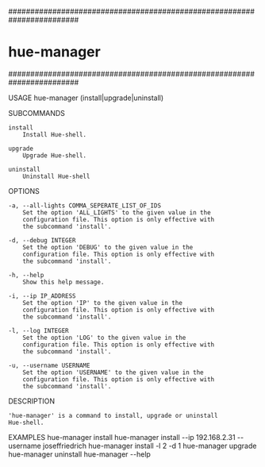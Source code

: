 ########################################################################
# hue-manager
########################################################################

USAGE
	hue-manager (install|upgrade|uninstall) <options>

SUBCOMMANDS

	install
		Install Hue-shell.

	upgrade
		Upgrade Hue-shell.

	uninstall
		Uninstall Hue-shell

OPTIONS

	-a, --all-lights COMMA_SEPERATE_LIST_OF_IDS
		Set the option 'ALL_LIGHTS' to the given value in the
		configuration file. This option is only effective with
		the subcommand 'install'. 

	-d, --debug INTEGER
		Set the option 'DEBUG' to the given value in the
		configuration file. This option is only effective with
		the subcommand 'install'.

	-h, --help
		Show this help message.

	-i, --ip IP_ADDRESS
		Set the option 'IP' to the given value in the
		configuration file. This option is only effective with
		the subcommand 'install'.

	-l, --log INTEGER
		Set the option 'LOG' to the given value in the
		configuration file. This option is only effective with
		the subcommand 'install'.

	-u, --username USERNAME
		Set the option 'USERNAME' to the given value in the 
		configuration file. This option is only effective with
		the subcommand 'install'.

DESCRIPTION

	'hue-manager' is a command to install, upgrade or uninstall
	Hue-shell.

EXAMPLES
	hue-manager install
	hue-manager install --ip 192.168.2.31 --username joseffriedrich
	hue-manager install -l 2 -d 1 
	hue-manager upgrade
	hue-manager uninstall
	hue-manager --help
